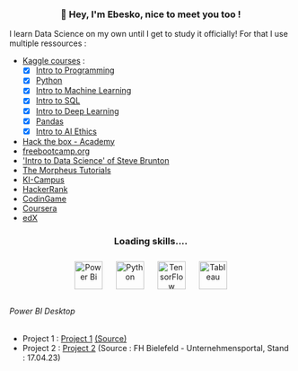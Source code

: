 ### <div align="center">👋 Hey, I'm Ebesko, nice to meet you too !
I learn Data Science on my own until I get to study it officially!
For that I use multiple ressources : 
- [Kaggle courses](https://www.kaggle.com/) :
   - [X] [Intro to Programming](https://github.com/Ebesko/Ebesko/blob/main/Esther%20Bosko%20-%20Intro%20to%20Programming.png)
   - [X] [Python](https://github.com/Ebesko/Ebesko/blob/main/Esther%20Bosko%20-%20Python.png)
   - [X] [Intro to Machine Learning](https://github.com/Ebesko/Ebesko/blob/main/Esther%20Bosko%20-%20Intro%20to%20Machine%20Learning.png)
   - [X] [Intro to SQL](https://github.com/Ebesko/Ebesko/blob/main/Esther%20Bosko%20-%20Intro%20to%20SQL.png)
   - [X] [Intro to Deep Learning](https://github.com/Ebesko/Ebesko/blob/main/Esther%20Bosko%20-%20Intro%20to%20Deep%20Learning.png)
   - [X] [Pandas](https://github.com/Ebesko/Ebesko/blob/main/Esther%20Bosko%20-%20Pandas.png)
   - [X] [Intro to AI Ethics](https://github.com/Ebesko/Ebesko/blob/main/Esther%20Bosko%20-%20Intro%20to%20AI%20Ethics.png)
- [Hack the box - Academy](https://academy.hackthebox.com/)
- [freebootcamp.org](freebootcamp.org)
- ['Intro to Data Science' of Steve Brunton](https://www.youtube.com/playlist?list=PLMrJAkhIeNNQV7wi9r7Kut8liLFMWQOXn)
- [The Morpheus Tutorials](https://www.youtube.com/@TheMorpheusTutorials)
- [KI-Campus](https://ki-campus.org/)
- [HackerRank](https://www.hackerrank.com/)
- [CodinGame](https://www.codingame.com/start)
- [Coursera](https://www.coursera.org/)
- [edX](https://www.edx.org/)
  

### <div align="center">Loading skills....</div>  
  

<div align="center">  
<a href="https://powerbi.microsoft.com/en-us/" target="_blank"><img style="margin: 10px" src="https://profilinator.rishav.dev/skills-assets/powerbi.png" alt="Power Bi" height="50" /></a>  
<a href="https://www.python.org/" target="_blank"><img style="margin: 10px" src="https://profilinator.rishav.dev/skills-assets/python-original.svg" alt="Python" height="50" /></a>  
<a href="https://www.tensorflow.org/" target="_blank"><img style="margin: 10px" src="https://profilinator.rishav.dev/skills-assets/tensorflow-icon.svg" alt="TensorFlow" height="50" /></a>  
<a href="https://www.tableau.com/" target="_blank"><img style="margin: 10px" src="https://profilinator.rishav.dev/skills-assets/tableau.svg" alt="Tableau" height="50" /></a>  
</div>

###### Power BI Desktop 
   - Project 1 : [Project 1](https://github.com/Ebesko/Ebesko/blob/main/PBI_Project1.PNG)
      [(Source)](https://www.kaggle.com/datasets/anushabellam/trending-videos-on-youtube)
   - Project 2 : [Project 2](https://github.com/Ebesko/Ebesko/blob/main/PBI_Project2.gif ) 
      (Source : FH Bielefeld - Unternehmensportal, Stand : 17.04.23)
<!---
Ebesko/Ebesko is a ✨ special ✨ repository because its `README.md` (this file) appears on your GitHub profile.
You can click the Preview link to take a look at your changes.
<a href="https://www.tensorflow.org/" target="_blank"><img style="margin: 10px" src="https://profilinator.rishav.dev/skills-assets/tensorflow-icon.svg" alt="TensorFlow" height="50" /></a>  
<a href="https://pytorch.org/" target="_blank"><img style="margin: 10px" src="https://profilinator.rishav.dev/skills-assets/pytorch-icon.svg" alt="pytorch" height="50" /></a>
--->
